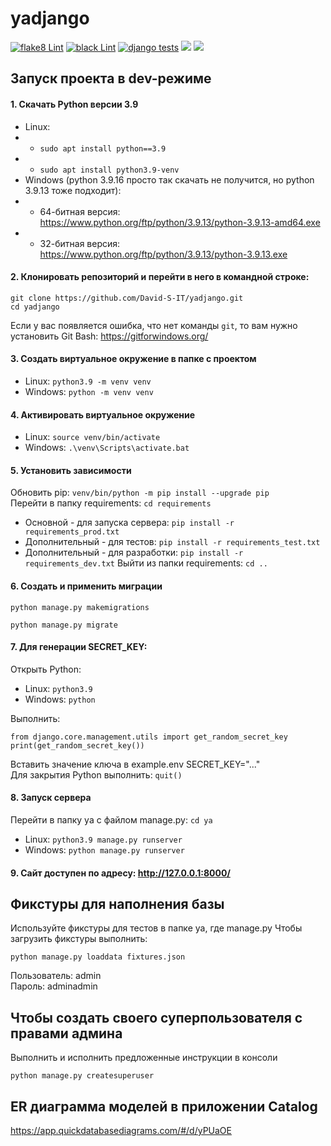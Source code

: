 # yadjango

[![flake8 Lint](https://github.com/David-S-IT/yadjango/actions/workflows/py-actions-flake8.yml/badge.svg)](https://github.com/David-S-IT/yadjango/actions/workflows/py-actions-flake8.yml)
[![black Lint](https://github.com/David-S-IT/yadjango/actions/workflows/black.yml/badge.svg)](https://github.com/David-S-IT/yadjango/actions/workflows/black.yml)
[![django tests](https://github.com/David-S-IT/yadjango/actions/workflows/django_tests.yml/badge.svg)](https://github.com/David-S-IT/yadjango/actions/workflows/django_tests.yml)
![](https://img.shields.io/badge/django-3.2.18-green)
![](https://img.shields.io/badge/python-3.9-brightgreen)

## Запуск проекта в dev-режиме
#### 1. Скачать Python версии 3.9
- Linux: 
- - ```sudo apt install python==3.9```
- - ```sudo apt install python3.9-venv```
- Windows (python 3.9.16 просто так скачать не получится, но python 3.9.13 тоже подходит):
- - 64-битная версия:
https://www.python.org/ftp/python/3.9.13/python-3.9.13-amd64.exe
- - 32-битная версия:
https://www.python.org/ftp/python/3.9.13/python-3.9.13.exe
#### 2. Клонировать репозиторий и перейти в него в командной строке:
```
git clone https://github.com/David-S-IT/yadjango.git
cd yadjango
```
Если у вас появляется ошибка, что нет команды ```git```, то вам нужно установить Git Bash: https://gitforwindows.org/
#### 3. Cоздать виртуальное окружение в папке с проектом
- Linux: ```python3.9 -m venv venv```
- Windows: ```python -m venv venv```
#### 4. Активировать виртуальное окружение
- Linux:
```source venv/bin/activate```
- Windows:
```.\venv\Scripts\activate.bat```
#### 5. Установить зависимости
Обновить pip: ```venv/bin/python -m pip install --upgrade pip```  
Перейти в папку requirements: ```cd requirements```
- Основной - для запуска сервера: ```pip install -r requirements_prod.txt```
- Дополнительный - для тестов: ```pip install -r requirements_test.txt```
- Дополнительный - для разработки: ```pip install -r requirements_dev.txt```
Выйти из папки requirements: ```cd ..```  

#### 6. Создать и применить миграции
```
python manage.py makemigrations
```
```
python manage.py migrate
```

#### 7. Для генерации SECRET_KEY:
Открыть Python:  
- Linux: ```python3.9```
- Windows: ```python```

Выполнить:  
```
from django.core.management.utils import get_random_secret_key
print(get_random_secret_key())
```
Вставить значение ключа в example.env SECRET_KEY="..."  
Для закрытия Python выполнить: ```quit()```
#### 8. Запуск сервера
Перейти в папку ya с файлом manage.py: ```cd ya```
- Linux: ```python3.9 manage.py runserver```
- Windows: ```python manage.py runserver```
#### 9. Сайт доступен по адресу: http://127.0.0.1:8000/

## Фикстуры для наполнения базы
Используйте фикстуры для тестов в папке ya, где manage.py
Чтобы загрузить фикстуры выполнить:
```
python manage.py loaddata fixtures.json
```
Пользователь: admin  
Пароль: adminadmin

## Чтобы создать своего суперпользователя с правами админа
Выполнить и исполнить предложенные инструкции в консоли
```
python manage.py createsuperuser
```

## ER диаграмма моделей в приложении Catalog
https://app.quickdatabasediagrams.com/#/d/yPUaOE 


